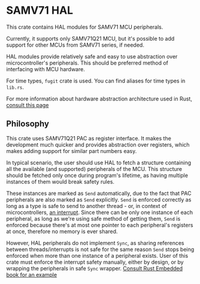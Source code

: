 # SAMV71 HAL

This crate contains HAL modules for SAMV71 MCU peripherals.

Currently, it supports only SAMV71Q21 MCU, but it's possible to add support for other MCUs from SAMV71 series, if needed.

HAL modules provide relatively safe and easy to use abstraction over microcontroller's peripherals. This should be preferred method of interfacing with MCU hardware.

For time types, `fugit` crate is used. You can find aliases for time types in `lib.rs`.

For more information about hardware abstraction architecture used in Rust, [consult this page](https://docs.rust-embedded.org/book/portability/index.html)

## Philosophy

This crate uses SAMV71Q21 PAC as register interface. It makes the development much quicker and provides abstraction over registers, which makes adding support for similar part numbers easy.

In typical scenario, the user should use HAL to fetch a structure containing all the available (and supported) peripherals of the MCU. This structure should be fetched only once during program's lifetime, as having multiple instances of them would break safety rules.

These instances are marked as `Send` automatically, due to the fact that PAC peripherals are also marked as `Send` explicitly. `Send` is enforced correctly as long as a type is safe to send to another thread - or, in context of microcontrollers, [an interrupt](https://docs.rust-embedded.org/book/concurrency/#concurrency). Since there can be only one instance of each peripheral, as long as we're using safe method of getting them, `Send` is enforced because there's at most one pointer to each peripheral's registers at once, therefore no memory is ever shared.

However, HAL peripherals do not implement `Sync`, as sharing references between threads/interrupts is not safe for the same reason `Send` stops being enforced when more than one instance of a peripheral exists. User of this crate must enforce the interrupt safety manually, either by design, or by wrapping the peripherals in safe `Sync` wrapper. [Consult Rust Embedded book for an example](https://docs.rust-embedded.org/book/concurrency/#sharing-peripherals)
